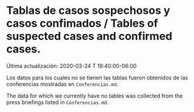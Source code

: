 # Tablas de casos sospechosos y casos confimados / Tables of suspected cases and confirmed cases.

Última actualización: 2020-03-24 T 19:40:00-06:00

Los datos para los cuales no se tienen las tablas fueron obtenidos de las conferencias mostradas en ```Conferencias.md```.

The data for which we currently have no tables was collected from the press briefings listed in ```Conferencias.md```.
